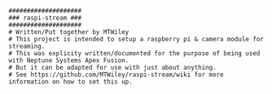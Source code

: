     ####################
    ### raspi-stream ###
    ####################
    # Written/Put together by MTWiley
    # This project is intended to setup a raspberry pi & camera module for streaming.
    # This was explicity written/documented for the purpose of being used with Neptune Systems Apex Fusion.
    # But it can be adapted for use with just about anything.
    # See https://github.com/MTWiley/raspi-stream/wiki for more information on how to set this up.
